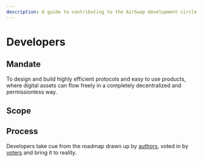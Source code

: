 ```yaml
---
description: A guide to contributing to the AirSwap development circle
---
```


# Developers

## Mandate

To design and build highly efficient protocols and easy to use products, where digital assets can flow freely in a completely decentralized and permissionless way. 

## Scope

## Process

Developers take cue from the roadmap drawn up by [authors](authors.md), voted in by [voters](voters.md) and bring it to reality. 